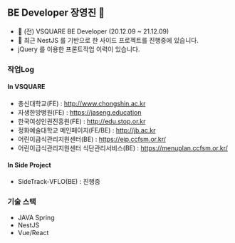 ## BE Developer 장영진 👋


- 🔭 (전) VSQUARE BE Developer (20.12.09 ~ 21.12.09)
- 🌱 최근 NestJS 를 기반으로 한 사이드 프로젝트를 진행중에 있습니다.
- jQuery 를 이용한 프론트작업 이력이 있습니다.

### 작업Log

#### In VSQUARE
- 총신대학교(FE) : http://www.chongshin.ac.kr
- 자생한방병원(FE) : https://jaseng.education
- 한국여성인권진흥원(FE) : http://edu.stop.or.kr
- 정화예술대학교 메인페이지(FE/BE) : http://jb.ac.kr
- 어린이급식관리지원센터(BE) : https://eip.ccfsm.or.kr/
- 어린이급식관리지원센터 식단관리서비스(BE) : https://menuplan.ccfsm.or.kr/

#### In Side Project
- SideTrack-VFLO(BE) : 진행중

### 기술 스택
- JAVA Spring
- NestJS
- Vue/React 

<!--
**DevJYJ/DevJYJ** is a ✨ _special_ ✨ repository because its `README.md` (this file) appears on your GitHub profile.

Here are some ideas to get you started:

- 🔭 I’m currently working on ...
- 🌱 I’m currently learning ...
- 👯 I’m looking to collaborate on ...
- 🤔 I’m looking for help with ...
- 💬 Ask me about ...
- 📫 How to reach me: ...
- 😄 Pronouns: ...
- ⚡ Fun fact: ...
-->
